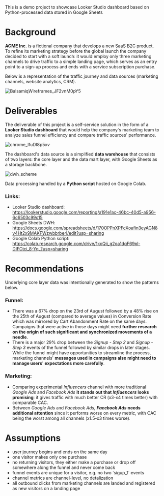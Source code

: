 This is a demo project to showcase Looker Studio dashboard based on Python-processed data stored in Google Sheets

# Background
**ACME Inc.** is a fictional company that develops a new SaaS B2C product. To refine its marketing strategy before the global launch the company decided to start with a soft launch: it would employ only three marketing channels to drive traffic to a simple landing page, which serves as an entry point to a sign-up process and ends with a service subscription purchase.

Below is a representation of the traffic journey and data sources (marketing channels, website analytics, CRM).

![BalsamiqWireframes_JF2vnM0pY5](https://github.com/user-attachments/assets/f94853bc-38fd-4998-b7b5-c19883e63d06)


# Deliverables
The deliverable of this project is a self-service solution in the form of a **Looker Studio dashboard** that would help the company's marketing team to analyze sales funnel efficiency and compare traffic sources' performance. 

![chrome_IfuDI8p5xv](https://github.com/user-attachments/assets/badf97e5-9228-4227-a38b-27f4faa858a4)

The dashboard's data source is a simplified **data warehouse** that consists of two layers: the core layer and the data mart layer, with Google Sheets as a storage backbone.

![dwh_scheme](https://github.com/user-attachments/assets/c3b21016-7c89-4b28-8284-8d9e953cd428)

Data processing handled by a **Python script** hosted on Google Colab.

### Links:
- Looker Studio dashboard: https://lookerstudio.google.com/reporting/a191e1ac-46bc-40d5-a956-6c6503c99c15
- Google Sheets DWH: https://docs.google.com/spreadsheets/d/170OPPnXPFcXoafin3eyAGN8v4Ht2x9MAKFWzwbbrbe4/edit?usp=sharing
- Google Colab Python script: https://colab.research.google.com/drive/1koQii_g2oa1dqF69pl-DIFCtci_8-Yq_?usp=sharing

# Recommendations
Underlying core layer data was intentionally generated to show the patterns below.

### Funnel:
- There was a 67% drop on the 23rd of August followed by a 48% rise on the 25th of August (compared to average values) in Conversion Rate which was mirrored by Cart Abandonment Rate on the same days. Campaigns that were active in those days might need **further research on the origin of such significant and synchronized movements of a needle**.
- There is a major 29% drop between the *Signup - Step 2* and *Signup - Step 3* events of the funnel followed by similar drops in later stages. While the funnel might have opportunities to streamline the process, marketing channels' **messages used in campaigns also might need to manage users' expectations more carefully**.

### Marketing:
- Comparing experimental *Influencers* channel with more traditional *Google Ads* and *Facebook Ads* **it stands out that *Influencers* looks promising**: it gives traffic with much better CR (x3-x4 times better) with comparable CAC.
- Between *Google Ads* and *Facebook Ads*, ***Facebook Ads* needs additional attention** since it performs worse on every metric, with CAC being the worst among all channels (x1.5-x3 times worse).

# Assumptions
 - user journey begins and ends on the same day
 - one visitor makes only one purchase
 - no returning visitors, they either make a purchase or drop off somewhere along the funnel and never come back
 - funnel events are unique for a visitor, e.g. no two 'sigup_1' events
 - channel metrics are channel-level, no detalization
 - all outbound clicks from marketing channels are landed and registered as new visitors on a landing page
